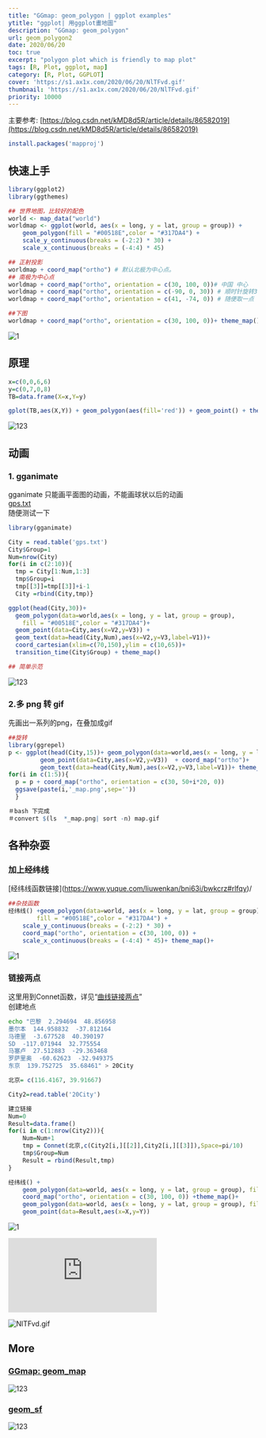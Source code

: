 ```yaml
---
title: "GGmap: geom_polygon | ggplot examples"
ytitle: "ggplot| 用ggplot畫地圖"
description: "GGmap: geom_polygon"
url: geom_polygon2
date: 2020/06/20
toc: true
excerpt: "polygon plot which is friendly to map plot"
tags: [R, Plot, ggplot, map]
category: [R, Plot, GGPLOT]
cover: 'https://s1.ax1x.com/2020/06/20/NlTFvd.gif'
thumbnail: 'https://s1.ax1x.com/2020/06/20/NlTFvd.gif'
priority: 10000
---
```




主要参考: [https://blog.csdn.net/kMD8d5R/article/details/86582019](https://blog.csdn.net/kMD8d5R/article/details/86582019)

```r
install.packages('mapproj')
```

<a name="xNsgR"></a>
## 快速上手
```r
library(ggplot2)
library(ggthemes)

## 世界地图，比较好的配色
world <- map_data("world")
worldmap <- ggplot(world, aes(x = long, y = lat, group = group)) +
    geom_polygon(fill = "#00518E",color = "#317DA4") +
    scale_y_continuous(breaks = (-2:2) * 30) +
    scale_x_continuous(breaks = (-4:4) * 45)

## 正射投影
worldmap + coord_map("ortho") # 默认北极为中心点。  
## 南极为中心点
worldmap + coord_map("ortho", orientation = c(30, 100, 0))# 中国 中心
worldmap + coord_map("ortho", orientation = c(-90, 0, 30)) # 顺时针旋转30度
worldmap + coord_map("ortho", orientation = c(41, -74, 0)) # 随便取一点

##下图
worldmap + coord_map("ortho", orientation = c(30, 100, 0))+ theme_map()
```
![1](https://i.loli.net/2020/06/20/CNcJmlvL5A2MWQV.jpg)

## 原理

```r
x=c(0,0,6,6)
y=c(0,7,0,8)
TB=data.frame(X=x,Y=y)

gplot(TB,aes(X,Y)) + geom_polygon(aes(fill='red')) + geom_point() + theme_light()  
```
![123](https://i.loli.net/2020/06/20/nTkC9J1SLGpP8yH.png)

<a name="eGbgH"></a>
## 动画
<a name="uJRTA"></a>
### 1. gganimate
gganimate 只能画平面图的动画，不能画球状以后的动画<br />[gps.txt](https://www.yuque.com/attachments/yuque/0/2020/txt/691897/1579462446201-e55a4ce9-d9e4-4d71-873a-c30c3128159e.txt?_lake_card=%7B%22uid%22%3A%221579462446095-0%22%2C%22src%22%3A%22https%3A%2F%2Fwww.yuque.com%2Fattachments%2Fyuque%2F0%2F2020%2Ftxt%2F691897%2F1579462446201-e55a4ce9-d9e4-4d71-873a-c30c3128159e.txt%22%2C%22name%22%3A%22gps.txt%22%2C%22size%22%3A391%2C%22type%22%3A%22text%2Fplain%22%2C%22ext%22%3A%22txt%22%2C%22progress%22%3A%7B%22percent%22%3A99%7D%2C%22status%22%3A%22done%22%2C%22percent%22%3A0%2C%22id%22%3A%22n4KRD%22%2C%22card%22%3A%22file%22%7D)<br />随便测试一下
```r
library(gganimate)

City = read.table('gps.txt')
City$Group=1
Num=nrow(City)
for(i in c(2:10)){
  tmp = City[1:Num,1:3]
  tmp$Group=i
  tmp[[3]]=tmp[[3]]+i-1
  City =rbind(City,tmp)}

ggplot(head(City,30))+
  geom_polygon(data=world,aes(x = long, y = lat, group = group),
    fill = "#00518E",color = "#317DA4")+
  geom_point(data=City,aes(x=V2,y=V3)) +  
  geom_text(data=head(City,Num),aes(x=V2,y=V3,label=V1))+
  coord_cartesian(xlim=c(70,150),ylim = c(10,65))+
  transition_time(City$Group) + theme_map()

## 简单示范
```
![123](https://i.loli.net/2020/06/20/iedJsLj4n56vpVE.gif)
<a name="R4vCh"></a>
### 2.多 png 转 gif
先画出一系列的png，在叠加成gif
```r
##旋转
library(ggrepel)
p <- ggplot(head(City,15))+ geom_polygon(data=world,aes(x = long, y = lat, group = group),fill = "#00518E",color = "#317DA4")+
         geom_point(data=City,aes(x=V2,y=V3))  + coord_map("ortho")+
         geom_text(data=head(City,Num),aes(x=V2,y=V3,label=V1))+ theme_map()
for(i in c(1:5)){
  p = p + coord_map("ortho", orientation = c(30, 50+i*20, 0))
  ggsave(paste(i,'_map.png',sep=''))
  }

＃bash 下完成
＃convert $(ls  *_map.png| sort -n) map.gif
```
<a name="n6MZ4"></a>
## 各种杂耍
<a name="DJlJs"></a>
### 加上经纬线
\[经纬线函数链接](https://www.yuque.com/liuwenkan/bni63i/bwkcrz#rlfqy)/
```r
##杂技函数
经纬线() +geom_polygon(data=world, aes(x = long, y = lat, group = group),
        fill = "#00518E",color = "#317DA4") +
    scale_y_continuous(breaks = (-2:2) * 30) +
    coord_map("ortho", orientation = c(30, 100, 0)) +
    scale_x_continuous(breaks = (-4:4) * 45)+ theme_map()+


```
![1](https://i.loli.net/2020/06/20/OTXpoVqUleW5R29.jpg)
<a name="8v0r9"></a>
### 链接两点
这里用到Connet函数，详见“[曲线链接两点](https://www.yuque.com/liuwenkan/bni63i/bwkcrz#1aCF2)” <br />创建地点
```bash
echo "巴黎  2.294694  48.856958
墨尔本  144.958832  -37.812164
马德里  -3.677528  40.390197
SD  -117.071944  32.775554
马塞卢  27.512883  -29.363468
罗萨里奥  -60.62623  -32.949375
东京  139.752725  35.68461" > 20City
```

```r
北京= c(116.4167, 39.91667)                                                                                                   

City2=read.table('20City')  

建立链接
Num=0
Result=data.frame()
for(i in c(1:nrow(City2))){
    Num=Num+1
    tmp = Connet(北京,c(City2[i,][[2]],City2[i,][[3]]),Space=pi/10)
    tmp$Group=Num
    Result = rbind(Result,tmp)
}

经纬线() +
    geom_polygon(data=world, aes(x = long, y = lat, group = group), fill = "#00518E",color = "white",size=1.2)+
    coord_map("ortho", orientation = c(30, 100, 0)) +theme_map()+
    geom_polygon(data=world, aes(x = long, y = lat, group = group), fill = "#00518E",color = "#317DA4",alpha=0.25,size=0.5,linetype=6) +
    geom_point(data=Result,aes(x=X,y=Y))

```

![1](https://i.loli.net/2020/06/20/hzS3eobnuHlGyrV.jpg)

<iframe src="https://player.bilibili.com/player.html?aid=84247400" frameborder="no" allowfullscreen="true"></iframe>

![NlTFvd.gif](https://s1.ax1x.com/2020/06/20/NlTFvd.gif)

<a name="FG8Ad"></a>
## More

<a name="5TVWU"></a>
### [**GGmap: geom_map**](https://www.yuque.com/liuwenkan/rr/geom_map)

![123](https://i.loli.net/2020/06/20/4li51aLptYPRboe.png)

<a name="eXInz"></a>
### [**geom_sf**](https://www.yuque.com/liuwenkan/rr/geom_sf)


![123](https://i.loli.net/2020/06/20/AEwr2uQaYdj51qB.jpg)
